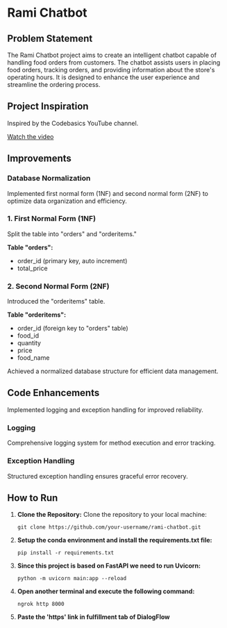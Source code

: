 # Rami Chatbot

## Problem Statement

The Rami Chatbot project aims to create an intelligent chatbot capable of handling food orders from customers. The chatbot assists users in placing food orders, tracking orders, and providing information about the store's operating hours. It is designed to enhance the user experience and streamline the ordering process.

## Project Inspiration

Inspired by the Codebasics YouTube channel.

[Watch the video](https://www.youtube.com/watch?v=2e5pQqBvGco)


## Improvements

### Database Normalization

Implemented first normal form (1NF) and second normal form (2NF) to optimize data organization and efficiency.

### 1. First Normal Form (1NF)

Split the table into "orders" and "orderitems."

**Table "orders":**
- order_id (primary key, auto increment)
- total_price

### 2. Second Normal Form (2NF)

Introduced the "orderitems" table.

**Table "orderitems":**
- order_id (foreign key to "orders" table)
- food_id
- quantity
- price
- food_name

Achieved a normalized database structure for efficient data management.

## Code Enhancements

Implemented logging and exception handling for improved reliability.

### Logging

Comprehensive logging system for method execution and error tracking.

### Exception Handling

Structured exception handling ensures graceful error recovery.

## How to Run

1. **Clone the Repository:**
   Clone the repository to your local machine:

   ```shell
   git clone https://github.com/your-username/rami-chatbot.git
   ```

2. **Setup the conda environment and install the requirements.txt file:**
   ```shell
   pip install -r requirements.txt
   ```

3. **Since this project is based on FastAPI we need to run Uvicorn:**
   ```shell
   python -m uvicorn main:app --reload
   ```

4. **Open another terminal and execute the following command:**
   ```shell
   ngrok http 8000
   ```

5. **Paste the 'https' link in fulfillment tab of DialogFlow**